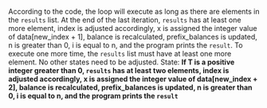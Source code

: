 According to the code, the loop will execute as long as there are elements in the `results` list. At the end of the last iteration, `results` has at least one more element, index is adjusted accordingly, x is assigned the integer value of data[new_index + 1], balance is recalculated, prefix_balances is updated, n is greater than 0, i is equal to n, and the program prints the `result`. To execute one more time, the `results` list must have at least one more element. No other states need to be adjusted.
State: **If T is a positive integer greater than 0, `results` has at least two elements, index is adjusted accordingly, x is assigned the integer value of data[new_index + 2], balance is recalculated, prefix_balances is updated, n is greater than 0, i is equal to n, and the program prints the `result`**